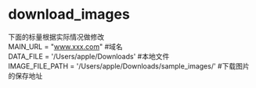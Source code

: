 # download_images

下面的标量根据实际情况做修改 <br>
MAIN_URL = "www.xxx.com" #域名 <br>
DATA_FILE = '/Users/apple/Downloads' #本地文件 <br>
IMAGE_FILE_PATH = '/Users/apple/Downloads/sample_images/' #下载图片的保存地址
